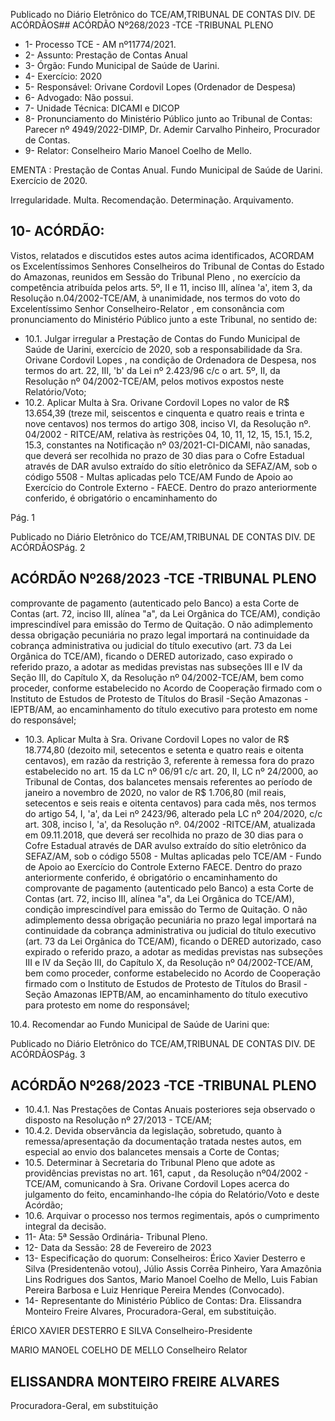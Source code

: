 Publicado  no  Diário  Eletrônico do TCE/AM,TRIBUNAL DE CONTAS DIV. DE ACÓRDÃOS## ACÓRDÃO Nº268/2023 -TCE -TRIBUNAL PLENO

- 1- Processo TCE - AM nº11774/2021.
- 2- Assunto: Prestação de Contas Anual
- 3- Órgão: Fundo Municipal de Saúde de Uarini.
- 4- Exercício: 2020
- 5- Responsável: Orivane Cordovil Lopes (Ordenador de Despesa)
- 6- Advogado: Não possui.
- 7- Unidade Técnica: DICAMI e DICOP
- 8- Pronunciamento  do  Ministério  Público  junto  ao  Tribunal  de  Contas: Parecer  nº 4949/2022-DIMP, Dr. Ademir Carvalho Pinheiro, Procurador de Contas.
- 9- Relator: Conselheiro Mario Manoel Coelho de Mello.

EMENTA : Prestação de Contas Anual. Fundo Municipal de Saúde de Uarini. Exercício de 2020.

Irregularidade. Multa. Recomendação. Determinação. Arquivamento.

## 10-  ACÓRDÃO:

Vistos, relatados e discutidos estes autos acima identificados, ACORDAM os Excelentíssimos Senhores Conselheiros do Tribunal de Contas do Estado do Amazonas, reunidos em Sessão do Tribunal Pleno , no exercício da competência atribuída pelos arts. 5º, II e 11, inciso III, alínea 'a', item 3, da Resolução n.04/2002-TCE/AM, à unanimidade, nos termos do voto do Excelentíssimo Senhor Conselheiro-Relator , em consonância com pronunciamento do Ministério Público junto a este Tribunal, no sentido de:

- 10.1. Julgar irregular a Prestação de Contas do Fundo Municipal de Saúde de Uarini, exercício de 2020, sob a responsabilidade da Sra. Orivane Cordovil Lopes , na condição de Ordenadora de Despesa, nos termos do art. 22, III, 'b' da Lei nº 2.423/96 c/c o art. 5º, II, da Resolução nº 04/2002-TCE/AM, pelos motivos expostos neste Relatório/Voto;
- 10.2. Aplicar  Multa à Sra.  Orivane  Cordovil  Lopes no  valor  de R$ 13.654,39 (treze  mil,  seiscentos  e  cinquenta  e  quatro  reais  e  trinta  e nove centavos) nos termos do artigo 308, inciso VI, da Resolução nº. 04/2002 - RITCE/AM, relativa às restrições  04,  10,  11,  12,  15,  15.1, 15.2,  15.3,  constantes  na  Notificação  nº  03/2021-CI-DICAMI,  não sanadas, que deverá ser recolhida no prazo de 30 dias para o Cofre Estadual  através  de  DAR  avulso  extraído  do  sítio  eletrônico  da SEFAZ/AM,  sob  o  código  5508  -  Multas  aplicadas  pelo  TCE/AM  Fundo de Apoio ao Exercício do Controle Externo - FAECE. Dentro do prazo  anteriormente  conferido,  é  obrigatório  o  encaminhamento  do

Pág. 1

Publicado  no  Diário  Eletrônico do TCE/AM,TRIBUNAL DE CONTAS DIV. DE ACÓRDÃOSPág. 2

## ACÓRDÃO Nº268/2023 -TCE -TRIBUNAL PLENO

comprovante de pagamento (autenticado pelo Banco) a esta Corte de Contas  (art.  72,  inciso  III,  alínea  "a",  da  Lei  Orgânica  do  TCE/AM), condição imprescindível para emissão do Termo de Quitação. O não adimplemento dessa obrigação pecuniária no prazo legal importará na continuidade da cobrança administrativa ou judicial do título executivo (art.  73  da  Lei  Orgânica  do  TCE/AM),  ficando  o  DERED  autorizado, caso  expirado  o  referido  prazo,  a  adotar  as  medidas  previstas  nas subseções  III  e  IV  da  Seção  III,  do  Capítulo  X,  da  Resolução  nº 04/2002-TCE/AM,  bem  como  proceder,  conforme  estabelecido  no Acordo de Cooperação firmado com o Instituto de Estudos de Protesto de Títulos do Brasil -Seção Amazonas -IEPTB/AM, ao encaminhamento  do  título  executivo para protesto em  nome  do responsável;

- 10.3. Aplicar  Multa à Sra.  Orivane  Cordovil  Lopes no  valor  de R$ 18.774,80 (dezoito  mil,  setecentos  e  setenta  e  quatro  reais  e  oitenta centavos), em razão da restrição 3, referente à remessa fora do prazo estabelecido no art. 15 da LC nº 06/91 c/c art. 20, II, LC nº 24/2000, ao Tribunal de Contas, dos balancetes mensais referentes ao período de janeiro  a  novembro  de  2020,  no  valor  de  R$  1.706,80  (mil  reais, setecentos e seis reais e oitenta centavos) para cada mês, nos termos do artigo 54, I, 'a', da Lei nº 2423/96, alterado pela LC nº 204/2020, c/c art. 308, inciso I, 'a', da Resolução  nº. 04/2002 -RITCE/AM, atualizada  em  09.11.2018,  que  deverá  ser  recolhida  no  prazo  de  30 dias  para  o  Cofre  Estadual  através  de  DAR  avulso  extraído  do  sítio eletrônico  da  SEFAZ/AM,  sob  o  código  5508  -  Multas  aplicadas  pelo TCE/AM  -  Fundo  de  Apoio  ao  Exercício  do  Controle  Externo  FAECE. Dentro  do  prazo  anteriormente  conferido,  é  obrigatório  o encaminhamento  do  comprovante  de  pagamento  (autenticado  pelo Banco)  a  esta  Corte  de  Contas  (art.  72,  inciso  III,  alínea  "a",  da  Lei Orgânica  do  TCE/AM),  condição  imprescindível  para  emissão  do Termo de Quitação. O não adimplemento dessa obrigação pecuniária no  prazo  legal  importará  na  continuidade  da  cobrança  administrativa ou  judicial  do  título  executivo  (art.  73  da  Lei  Orgânica  do  TCE/AM), ficando o DERED autorizado, caso expirado o referido prazo, a adotar as medidas previstas nas subseções III e IV da Seção III, do Capítulo X, da Resolução nº 04/2002-TCE/AM, bem como proceder, conforme estabelecido  no  Acordo  de  Cooperação  firmado  com  o  Instituto  de Estudos  de  Protesto  de  Títulos do  Brasil -Seção  Amazonas  IEPTB/AM, ao encaminhamento do título  executivo  para  protesto  em nome do responsável;

10.4. Recomendar ao Fundo Municipal de Saúde de Uarini que:

Publicado  no  Diário  Eletrônico do TCE/AM,TRIBUNAL DE CONTAS DIV. DE ACÓRDÃOSPág. 3

## ACÓRDÃO Nº268/2023 -TCE -TRIBUNAL PLENO

- 10.4.1. Nas Prestações de Contas Anuais posteriores seja observado o disposto na Resolução nº 27/2013 - TCE/AM;
- 10.4.2. Devida observância da legislação, sobretudo, quanto à remessa/apresentação  da  documentação  tratada  nestes  autos,  em especial ao envio dos balancetes mensais a Corte de Contas;
- 10.5. Determinar à Secretaria do Tribunal Pleno que adote as providências previstas  no  art.  161, caput , da  Resolução  nº04/2002  -  TCE/AM, comunicando  à Sra.  Orivane  Cordovil  Lopes acerca  do  julgamento do feito, encaminhando-lhe cópia do Relatório/Voto e deste Acórdão;
- 10.6. Arquivar o  processo nos  termos  regimentais,  após  o  cumprimento integral da decisão.
- 11-  Ata: 5ª Sessão Ordinária- Tribunal Pleno.
- 12-  Data da Sessão: 28 de Fevereiro de 2023
- 13-  Especificação do quorum: Conselheiros: Érico Xavier Desterro e Silva (Presidentenão votou),  Júlio  Assis  Corrêa  Pinheiro,  Yara  Amazônia  Lins  Rodrigues  dos  Santos, Mario Manoel Coelho de Mello, Luis Fabian Pereira Barbosa e Luiz Henrique Pereira Mendes (Convocado).
- 14-  Representante do Ministério Público de Contas: Dra.  Elissandra  Monteiro  Freire Alvares, Procuradora-Geral, em substituição.

ÉRICO XAVIER DESTERRO E SILVA Conselheiro-Presidente

MARIO MANOEL COELHO DE MELLO Conselheiro Relator

## ELISSANDRA MONTEIRO FREIRE ALVARES

Procuradora-Geral, em substituição